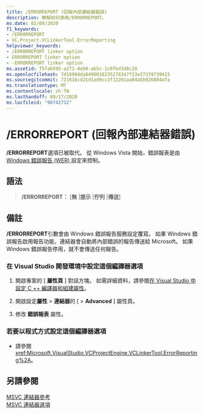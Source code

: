 ```yaml
---
title: /ERRORREPORT (回報內部連結器錯誤)
description: 瞭解如何使用/ERRORREPORT。
ms.date: 02/09/2020
f1_keywords:
- /ERRORREPORT
- VC.Project.VCLinkerTool.ErrorReporting
helpviewer_keywords:
- /ERRORREPORT linker option
- ERRORREPORT linker option
- -ERRORREPORT linker option
ms.assetid: f5fab595-a2f1-4eb0-ab5c-1c0fbd3d8c28
ms.openlocfilehash: 7d16904da8490018235278347f23e37339739415
ms.sourcegitcommit: 72161bcd21d1ad9cc3f12261aa84a5b026884afa
ms.translationtype: MT
ms.contentlocale: zh-TW
ms.lasthandoff: 09/17/2020
ms.locfileid: "90742732"
---
```

# <a name="errorreport-report-internal-linker-errors"></a>/ERRORREPORT (回報內部連結器錯誤)

**/ERRORREPORT**選項已被取代。 從 Windows Vista 開始，錯誤報表是由 [Windows 錯誤報告 (WER) ](/windows/win32/wer/windows-error-reporting) 設定來控制。

## <a name="syntax"></a>語法

> **/ERRORREPORT：** \[**無** \|**提示** \|**佇列** \|**傳送**]

## <a name="remarks"></a>備註

**/ERRORREPORT**引數會由 Windows 錯誤報告服務設定覆寫。 如果 Windows 錯誤報告啟用報告功能，連結器會自動將內部錯誤的報告傳送給 Microsoft。 如果 Windows 錯誤報告停用，就不會傳送任何報告。

### <a name="to-set-this-compiler-option-in-the-visual-studio-development-environment"></a>在 Visual Studio 開發環境中設定這個編譯器選項

1. 開啟專案的 [ **屬性頁** ] 對話方塊。 如需詳細資料，請參閱[在 Visual Studio 中設定 C ++ 編譯器和組建屬性](../working-with-project-properties.md)。

1. 開啟設定**屬性**  >  **連結器**的 [  >  **Advanced** ] 屬性頁。

1. 修改 **錯誤報表** 屬性。

### <a name="to-set-this-compiler-option-programmatically"></a>若要以程式方式設定這個編譯器選項

- 請參閱 <xref:Microsoft.VisualStudio.VCProjectEngine.VCLinkerTool.ErrorReporting%2A>。

## <a name="see-also"></a>另請參閱

[MSVC 連結器參考](linking.md)\
[MSVC 連結器選項](linker-options.md)

